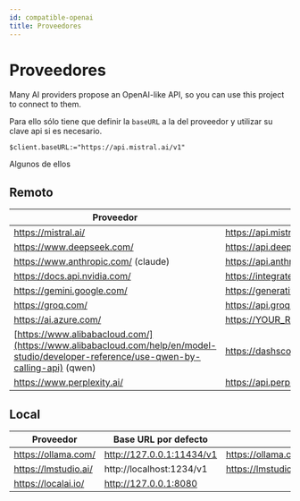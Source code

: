 ```yaml
---
id: compatible-openai
title: Proveedores
---
```


# Proveedores

Many AI providers propose an OpenAI-like API, so you can use this project to connect to them.

Para ello sólo tiene que definir la `baseURL` a la del proveedor y utilizar su clave api si es necesario.

```4d
$client.baseURL:="https://api.mistral.ai/v1"
```

Algunos de ellos

## Remoto

| Proveedor                                                                                                                                                                                                | baseURL                                                                                                                                               |
| -------------------------------------------------------------------------------------------------------------------------------------------------------------------------------------------------------- | ----------------------------------------------------------------------------------------------------------------------------------------------------- |
| https://mistral.ai/                                                                                                                                                      | https://api.mistral.ai/v1                                                                             |
| https://www.deepseek.com/                                                                                                                                | https://api.deepseek.com                                                                              |
| https://www.anthropic.com/ (claude)                                                                                                   | https://api.anthropic.com/v1                                                                          |
| https://docs.api.nvidia.com/                                                                                                             | https://integrate.api.nvidia.com/v1                                                   |
| https://gemini.google.com/                                                                                                                               | https://generativelanguage.googleapis.com/v1beta/openai                                               |
| https://groq.com/                                                                                                                                                        | https://api.groq.com/openai/v1                                                                        |
| https://ai.azure.com/                                                                                                                                    | https://YOUR_RESOURCE_NAME.openai.azure.com |
| [https://www.alibabacloud.com/](https://www.alibabacloud.com/help/en/model-studio/developer-reference/use-qwen-by-calling-api) (qwen) | https://dashscope-intl.aliyuncs.com/compatible-mode/v1                                                |
| https://www.perplexity.ai/                                                                                                                               | https://api.perplexity.ai                                                                             |

## Local

| Proveedor                                            | Base URL por defecto                                                                                      | Doc                                                                           |
| ---------------------------------------------------- | --------------------------------------------------------------------------------------------------------- | ----------------------------------------------------------------------------- |
| https://ollama.com/  | http://127.0.0.1:11434/v1 | https://ollama.com/blog/openai-compatibility  |
| https://lmstudio.ai/ | http://localhost:1234/v1                                                  | https://lmstudio.ai/docs/api/endpoints/openai |
| https://localai.io/  | http://127.0.0.1:8080     |                                                                               |
